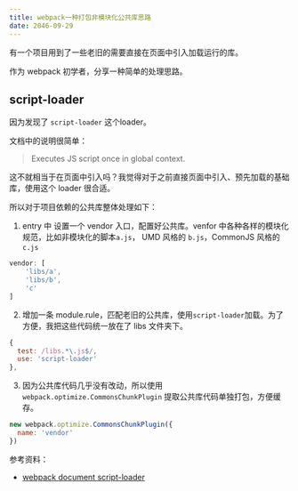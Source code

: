 ```yaml
---
title: webpack一种打包非模块化公共库思路
date: 2046-09-29
---
```



有一个项目用到了一些老旧的需要直接在页面中引入加载运行的库。

作为 webpack 初学者，分享一种简单的处理思路。

<!--more-->

## script-loader

因为发现了 `script-loader` 这个loader。

文档中的说明很简单：

> Executes JS script once in global context.

这不就相当于在页面中引入吗？我觉得对于之前直接页面中引入、预先加载的基础库，使用这个 loader 很合适。

所以对于项目依赖的公共库整体处理如下：

1. entry 中 设置一个 vendor 入口，配置好公共库。venfor 中各种各样的模块化规范，比如非模块化的脚本`a.js`， UMD 风格的 `b.js`，CommonJS 风格的 `c.js`

```js
vendor: [
    'libs/a',
    'libs/b',
    'c'
]
```

2. 增加一条 module.rule，匹配老旧的公共库，使用`script-loader`加载。为了方便，我把这些代码统一放在了 libs 文件夹下。

```js
{
  test: /libs.*\.js$/,
  use: 'script-loader'
},
```

3. 因为公共库代码几乎没有改动，所以使用`webpack.optimize.CommonsChunkPlugin` 提取公共库代码单独打包，方便缓存。

```js
new webpack.optimize.CommonsChunkPlugin({
  name: 'vendor'
})
```

参考资料：

* [webpack document script-loader](https://webpack.js.org/loaders/script-loader/)
